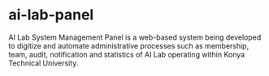 # ai-lab-panel
AI Lab System Management Panel is a web-based system being developed to digitize and automate administrative processes such as membership, team, audit, notification and statistics of AI Lab operating within Konya Technical University.
